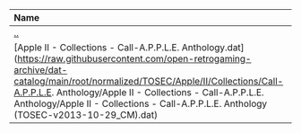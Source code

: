 |Name|Size|
|:---|---:|
|[..](../index.html)|DIR|
|[Apple II - Collections - Call-A.P.P.L.E. Anthology.dat](https://raw.githubusercontent.com/open-retrogaming-archive/dat-catalog/main/root/normalized/TOSEC/Apple/II/Collections/Call-A.P.P.L.E. Anthology/Apple II - Collections - Call-A.P.P.L.E. Anthology/Apple II - Collections - Call-A.P.P.L.E. Anthology (TOSEC-v2013-10-29_CM).dat)|7872|
